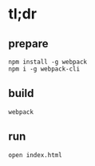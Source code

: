 # tl;dr

## prepare

    npm install -g webpack
    npm i -g webpack-cli

## build

    webpack

## run

    open index.html

